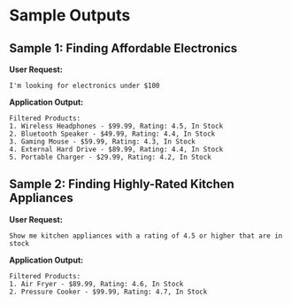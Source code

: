# Sample Outputs

## Sample 1: Finding Affordable Electronics

**User Request:**

```
I'm looking for electronics under $100
```

**Application Output:**

```
Filtered Products:
1. Wireless Headphones - $99.99, Rating: 4.5, In Stock
2. Bluetooth Speaker - $49.99, Rating: 4.4, In Stock
3. Gaming Mouse - $59.99, Rating: 4.3, In Stock
4. External Hard Drive - $89.99, Rating: 4.4, In Stock
5. Portable Charger - $29.99, Rating: 4.2, In Stock
```

## Sample 2: Finding Highly-Rated Kitchen Appliances

**User Request:**

```
Show me kitchen appliances with a rating of 4.5 or higher that are in stock
```

**Application Output:**

```
Filtered Products:
1. Air Fryer - $89.99, Rating: 4.6, In Stock
2. Pressure Cooker - $99.99, Rating: 4.7, In Stock
``` 